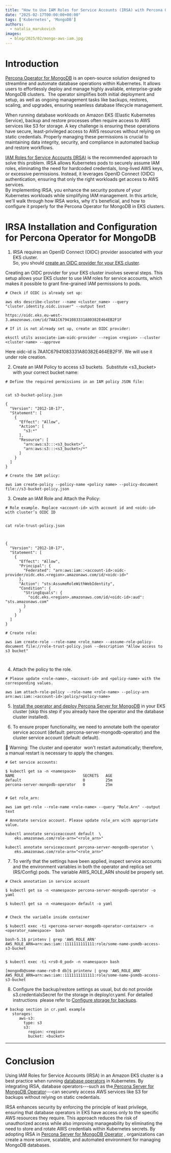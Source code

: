 ```yaml
---
title: "How to Use IAM Roles for Service Accounts (IRSA) with Percona Operator for MongoDB on AWS"
date: "2025-02-17T00:00:00+00:00"
tags: ['Kubernetes', 'MongoDB']
authors:
  - natalia_marukovich
images:
  - blog/2025/02/mongo-aws-iam.jpg
---
```


Introduction
=====

[Percona Operator for MongoDB](https://docs.percona.com/percona-operator-for-mongodb/index.html) is an open-source solution designed to streamline and automate database operations within Kubernetes. It allows users to effortlessly deploy and manage highly available, enterprise-grade MongoDB clusters.  The operator simplifies both initial deployment and setup, as well as ongoing management tasks like backups, restores, scaling, and upgrades, ensuring seamless database lifecycle management.

When running database workloads on Amazon EKS (Elastic Kubernetes Service), backup and restore processes often require access to AWS services like S3 for storage. A key challenge is ensuring these operations have secure, least-privileged access to AWS resources without relying on static credentials. Properly managing these permissions is crucial to maintaining data integrity, security, and compliance in automated backup and restore workflows.

[IAM Roles for Service Accounts (IRSA)](https://docs.aws.amazon.com/eks/latest/userguide/iam-roles-for-service-accounts.html) is the recommended approach to solve this problem. IRSA allows Kubernetes pods to securely assume IAM roles, eliminating the need for hardcoded credentials, long-lived AWS keys, or excessive permissions. Instead, it leverages OpenID Connect (OIDC) authentication, ensuring that only the right workloads get access to AWS services.\
By implementing IRSA, you enhance the security posture of your Kubernetes workloads while simplifying IAM management. In this article, we'll walk through how IRSA works, why it's beneficial, and how to configure it properly for the Percona Operator for MongoDB in EKS clusters.

IRSA Installation and Configuration for Percona Operator for MongoDB
====================================================================

1.  IRSA requires an OpenID Connect (OIDC) provider associated with your EKS cluster.\
    So, you should [create an OIDC provider for your EKS cluster](https://docs.aws.amazon.com/eks/latest/userguide/enable-iam-roles-for-service-accounts.html#:~:text=To%20create%20a%20provider%2C%20choose,com%20and%20choose%20Add%20provider.). 

Creating an OIDC provider for your EKS cluster involves several steps. This setup allows your EKS cluster to use IAM roles for service accounts, which makes it possible to grant fine-grained IAM permissions to pods.

```shell
# Check if OIDC is already set up:

aws eks describe-cluster --name <cluster_name> --query "cluster.identity.oidc.issuer" --output text

https://oidc.eks.eu-west-3.amazonaws.com/id/7AA1C67941083331A80382E464EB2F1F

# If it is not already set up, create an OIDC provider:

eksctl utils associate-iam-oidc-provider --region <region> --cluster <cluster-name> --approve
```

Here oidc-id is 7AA1C67941083331A80382E464EB2F1F. We will use it under role creation.

2. Create an IAM Policy to access s3 buckets.  Substitute <s3_bucket> with your correct bucket name:
```shell
# Define the required permissions in an IAM policy JSON file: 


cat s3-bucket-policy.json

{
  "Version": "2012-10-17",
  "Statement": [
    {
      "Effect": "Allow",
      "Action": [
        "s3:*"
      ],
      "Resource": [
        "arn:aws:s3:::<s3_bucket>",
        "arn:aws:s3:::<s3_bucket>/*"
      ]
    }
  ]
}

# Create the IAM policy:

aws iam create-policy --policy-name <policy name> --policy-document file://s3-bucket-policy.json
```

3. Create an IAM Role and Attach the Policy:

```shell
# Role example. Replace <account-id> with account id and <oidc-id> with cluster’s OIDC ID


cat role-trust-policy.json



{
  "Version": "2012-10-17",
  "Statement": [
    {
      "Effect": "Allow",
      "Principal": {
        "Federated": "arn:aws:iam::<account-id>:oidc-provider/oidc.eks.<region>.amazonaws.com/id/<oidc-id>"
      },
      "Action": "sts:AssumeRoleWithWebIdentity",
      "Condition": {
        "StringEquals": {
          "oidc.eks.<region>.amazonaws.com/id/<oidc-id>:aud": "sts.amazonaws.com"
        }
      }
    }
  ]
}

# Create role:

aws iam create-role --role-name <role_name> --assume-role-policy-document file://role-trust-policy.json --description "Allow access to s3 bucket"



```
4. Attach the policy to the role.

```shell
# Please update <role-name>, <account-id> and <policy-name> with the corresponding values.

aws iam attach-role-policy --role-name <role-name> --policy-arn arn:aws:iam::<account-id>:policy/<policy-name>
```

5. [Install the operator and deploy Percona Server for MongoDB](https://docs.percona.com/percona-operator-for-mongodb/eks.html#install-the-operator-and-deploy-your-mongodb-cluster) in your EKS cluster (skip this step if you already have the operator and the database cluster installed).

6. To ensure proper functionality, we need to annotate both the operator service account (default: percona-server-mongodb-operator) and the cluster service account (default: default).

🔴 Warning: The cluster and operator  won't restart automatically; therefore, a manual restart is necessary to apply the changes.

```shell
# Get service accounts:

$ kubectl get sa -n <namespace>
NAME                              SECRETS   AGE
default                           0         25m
percona-server-mongodb-operator   0         25m


# Get role_arn:

aws iam get-role --role-name <role-name> --query "Role.Arn" --output text

# Annotate service account. Please update role_arn with appropriate value.

kubectl annotate serviceaccount default  \
	eks.amazonaws.com/role-arn="<role_arn>" 

kubectl annotate serviceaccount percona-server-mongodb-operator \
	eks.amazonaws.com/role-arn="<role_arn>"
```

7. To verify that the settings have been applied, inspect service accounts and the environment variables in both the operator and replica set (RS/Config) pods. The variable AWS_ROLE_ARN should be properly set.
```shell
# Check annotation in service account

$ kubectl get sa -n <namespace> percona-server-mongodb-operator -o yaml

$ kubectl get sa -n <namespace> default -o yaml


# Check the variable inside container

$ kubectl exec -ti <percona-server-mongodb-operator-container> -n <operator_namespace>  bash

bash-5.1$ printenv | grep 'AWS_ROLE_ARN'
AWS_ROLE_ARN=arn:aws:iam::1111111111111:role/some-name-psmdb-access-s3-bucket


$ kubectl exec -ti <rs0-0_pod> -n <namespace> bash

[mongodb@some-name-rs0-0 db]$ printenv | grep 'AWS_ROLE_ARN'
AWS_ROLE_ARN=arn:aws:iam::1111111111111:role/some-name-psmdb-access-s3-bucket
```

8. Configure the backup/restore settings as usual, but do not provide s3.credentialsSecret for the storage in deploy/cr.yaml. For detailed instructions  please refer to [Configure storage for backups](https://docs.percona.com/percona-operator-for-mongodb/backups-storage.html).

```shell
# backup section in cr.yaml example 
   storages:
      aws-s3:
        type: s3
        s3:
          region: <region>
          bucket: <bucket>

```

---
Conclusion
==============

Using IAM Roles for Service Accounts (IRSA) in an  Amazon EKS cluster is a best practice when running [database operators](https://docs.percona.com/percona-operators/) in Kubernetes. By integrating IRSA, database operators---such as the[ Percona Server for MongoDB Operator](https://docs.percona.com/percona-operator-for-mongodb/index.html)---can securely access AWS services like S3 for backups without relying on static credentials.

IRSA enhances security by enforcing the principle of least privilege, ensuring that database operators in EKS have access only to the specific AWS resources they require. This approach reduces the risk of unauthorized access while also improving manageability by eliminating the need to store and rotate AWS credentials within Kubernetes secrets. By adopting IRSA in [Percona Server for MongoDB Operator](https://docs.percona.com/percona-operator-for-mongodb/index.html) , organizations can create a more secure, scalable, and automated environment for managing MongoDB databases.
